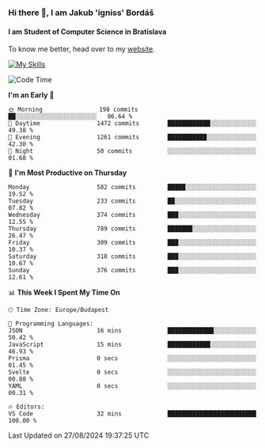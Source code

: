 ### Hi there 👋, I am Jakub 'igniss' Bordáš

#### I am Student of Computer Science in Bratislava
To know me better, head over to my [website](https://bordas.sk).

[![My Skills](https://skillicons.dev/icons?i=js,html,css,figma,svelte,java,kotlin,python,postgresql,typescript,nest,nodejs)](https://bordas.sk)


<!--START_SECTION:waka-->
![Code Time](http://img.shields.io/badge/Code%20Time-1%2C496%20hrs%2039%20mins-blue)

**I'm an Early 🐤** 

```text
🌞 Morning                198 commits         ██░░░░░░░░░░░░░░░░░░░░░░░   06.64 % 
🌆 Daytime                1472 commits        ████████████░░░░░░░░░░░░░   49.38 % 
🌃 Evening                1261 commits        ███████████░░░░░░░░░░░░░░   42.30 % 
🌙 Night                  50 commits          ░░░░░░░░░░░░░░░░░░░░░░░░░   01.68 % 
```
📅 **I'm Most Productive on Thursday** 

```text
Monday                   582 commits         █████░░░░░░░░░░░░░░░░░░░░   19.52 % 
Tuesday                  233 commits         ██░░░░░░░░░░░░░░░░░░░░░░░   07.82 % 
Wednesday                374 commits         ███░░░░░░░░░░░░░░░░░░░░░░   12.55 % 
Thursday                 789 commits         ███████░░░░░░░░░░░░░░░░░░   26.47 % 
Friday                   309 commits         ███░░░░░░░░░░░░░░░░░░░░░░   10.37 % 
Saturday                 318 commits         ███░░░░░░░░░░░░░░░░░░░░░░   10.67 % 
Sunday                   376 commits         ███░░░░░░░░░░░░░░░░░░░░░░   12.61 % 
```


📊 **This Week I Spent My Time On** 

```text
🕑︎ Time Zone: Europe/Budapest

💬 Programming Languages: 
JSON                     16 mins             █████████████░░░░░░░░░░░░   50.42 % 
JavaScript               15 mins             ████████████░░░░░░░░░░░░░   46.93 % 
Prisma                   0 secs              ░░░░░░░░░░░░░░░░░░░░░░░░░   01.45 % 
Svelte                   0 secs              ░░░░░░░░░░░░░░░░░░░░░░░░░   00.88 % 
YAML                     0 secs              ░░░░░░░░░░░░░░░░░░░░░░░░░   00.31 % 

🔥 Editors: 
VS Code                  32 mins             █████████████████████████   100.00 % 
```


 Last Updated on 27/08/2024 19:37:25 UTC
<!--END_SECTION:waka-->
